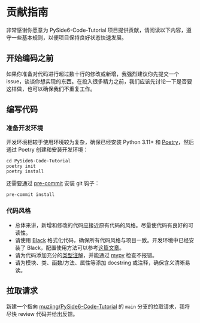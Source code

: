 # 贡献指南

非常感谢你愿意为 PySide6-Code-Tutorial 项目提供贡献，请阅读以下内容，遵守一些基本规则，以便项目保持良好状态快速发展。

## 开始编码之前

如果你准备对代码进行超过数十行的修改或新增，我强烈建议你先提交一个 issue，谈谈你想实现的东西。在投入很多精力之前，我们应该先讨论一下是否要这样做，也可以确保我们不重复工作。

## 编写代码

### 准备开发环境

开发环境相较于使用环境较为复杂，确保已经安装 Python 3.11+ 和 [Poetry](https://python-poetry.org/docs/#installation)，然后通过 Poetry 创建和安装开发环境：

```shell
cd PySide6-Code-Tutorial
poetry init
poetry install
```

还需要通过 [pre-commit](https://pre-commit.com/) 安装 git 钩子：

```shell
pre-commit install
```

### 代码风格

- 总体来讲，新增和修改的代码应接近原有代码的风格。尽量使代码有良好的可读性。
- 请使用 [Black](https://black.readthedocs.io/en/stable/) 格式化代码，确保所有代码风格与项目一致。开发环境中已经安装了 Black，配置使用方法可以参考[这篇文章](https://muzing.top/posts/a29e4743/)。
- 请为代码添加充分的[类型注解](https://muzing.top/posts/84a8da1c/)，并能通过 [mypy](https://mypy.readthedocs.io/en/stable/) 检查不报错。
- 请为模块、类、函数/方法、属性等添加 docstring 或注释，确保含义清晰易读。

## 拉取请求

新建一个指向 [muziing/PySide6-Code-Tutorial](https://github.com/muziing/PySide6-Code-Tutorial) 的 `main` 分支的拉取请求，我将尽快 review 代码并给出反馈。
